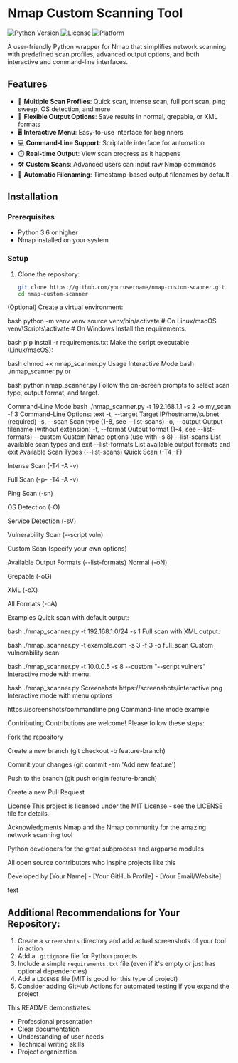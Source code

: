 # Nmap Custom Scanning Tool

![Python Version](https://img.shields.io/badge/python-3.6+-blue.svg)
![License](https://img.shields.io/badge/license-MIT-green.svg)
![Platform](https://img.shields.io/badge/platform-Linux%20%7C%20Windows%20%7C%20macOS-lightgrey.svg)

A user-friendly Python wrapper for Nmap that simplifies network scanning with predefined scan profiles, advanced output options, and both interactive and command-line interfaces.

## Features

- 🚀 **Multiple Scan Profiles**: Quick scan, intense scan, full port scan, ping sweep, OS detection, and more
- 📁 **Flexible Output Options**: Save results in normal, grepable, or XML formats
- 🖥️ **Interactive Menu**: Easy-to-use interface for beginners
- 💻 **Command-Line Support**: Scriptable interface for automation
- ⏱️ **Real-time Output**: View scan progress as it happens
- 🛠️ **Custom Scans**: Advanced users can input raw Nmap commands
- 📅 **Automatic Filenaming**: Timestamp-based output filenames by default

## Installation

### Prerequisites
- Python 3.6 or higher
- Nmap installed on your system

### Setup
1. Clone the repository:
   ```bash
   git clone https://github.com/yourusername/nmap-custom-scanner.git
   cd nmap-custom-scanner
(Optional) Create a virtual environment:

bash
python -m venv venv
source venv/bin/activate  # On Linux/macOS
venv\Scripts\activate     # On Windows
Install the requirements:

bash
pip install -r requirements.txt
Make the script executable (Linux/macOS):

bash
chmod +x nmap_scanner.py
Usage
Interactive Mode
bash
./nmap_scanner.py
or

bash
python nmap_scanner.py
Follow the on-screen prompts to select scan type, output format, and target.

Command-Line Mode
bash
./nmap_scanner.py -t 192.168.1.1 -s 2 -o my_scan -f 3
Command-Line Options:
text
-t, --target      Target IP/hostname/subnet (required)
-s, --scan        Scan type (1-8, see --list-scans)
-o, --output      Output filename (without extension)
-f, --format      Output format (1-4, see --list-formats)
--custom          Custom Nmap options (use with -s 8)
--list-scans      List available scan types and exit
--list-formats    List available output formats and exit
Available Scan Types (--list-scans)
Quick Scan (-T4 -F)

Intense Scan (-T4 -A -v)

Full Scan (-p- -T4 -A -v)

Ping Scan (-sn)

OS Detection (-O)

Service Detection (-sV)

Vulnerability Scan (--script vuln)

Custom Scan (specify your own options)

Available Output Formats (--list-formats)
Normal (-oN)

Grepable (-oG)

XML (-oX)

All Formats (-oA)

Examples
Quick scan with default output:

bash
./nmap_scanner.py -t 192.168.1.0/24 -s 1
Full scan with XML output:

bash
./nmap_scanner.py -t example.com -s 3 -f 3 -o full_scan
Custom vulnerability scan:

bash
./nmap_scanner.py -t 10.0.0.5 -s 8 --custom "--script vulners"
Interactive mode with menu:

bash
./nmap_scanner.py
Screenshots
https://screenshots/interactive.png
Interactive mode with menu options

https://screenshots/commandline.png
Command-line mode example

Contributing
Contributions are welcome! Please follow these steps:

Fork the repository

Create a new branch (git checkout -b feature-branch)

Commit your changes (git commit -am 'Add new feature')

Push to the branch (git push origin feature-branch)

Create a new Pull Request

License
This project is licensed under the MIT License - see the LICENSE file for details.

Acknowledgments
Nmap and the Nmap community for the amazing network scanning tool

Python developers for the great subprocess and argparse modules

All open source contributors who inspire projects like this

Developed by [Your Name] - [Your GitHub Profile] - [Your Email/Website]

text

## Additional Recommendations for Your Repository:

1. Create a `screenshots` directory and add actual screenshots of your tool in action
2. Add a `.gitignore` file for Python projects
3. Include a simple `requirements.txt` file (even if it's empty or just has optional dependencies)
4. Add a `LICENSE` file (MIT is good for this type of project)
5. Consider adding GitHub Actions for automated testing if you expand the project

This README demonstrates:
- Professional presentation
- Clear documentation
- Understanding of user needs
- Technical writing skills
- Project organization


